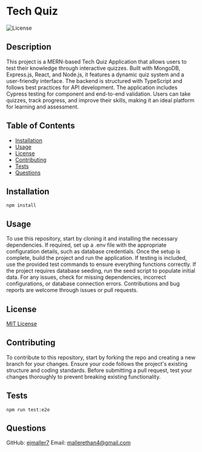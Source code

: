 # Tech Quiz
  ![License](https://img.shields.io/badge/license-MIT-blue.svg)

  ## Description
  This project is a MERN-based Tech Quiz Application that allows users to test their knowledge through interactive quizzes. Built with MongoDB, Express.js, React, and Node.js, it features a dynamic quiz system and a user-friendly interface. The backend is structured with TypeScript and follows best practices for API development. The application includes Cypress testing for component and end-to-end validation. Users can take quizzes, track progress, and improve their skills, making it an ideal platform for learning and assessment.

  ## Table of Contents
  - [Installation](#installation)
  - [Usage](#usage)
  - [License](#license)
  - [Contributing](#contributing)
  - [Tests](#tests)
  - [Questions](#questions)

  ## Installation
  ```
  npm install
  ```

  ## Usage
  To use this repository, start by cloning it and installing the necessary dependencies. If required, set up a .env file with the appropriate configuration details, such as database credentials. Once the setup is complete, build the project and run the application. If testing is included, use the provided test commands to ensure everything functions correctly. If the project requires database seeding, run the seed script to populate initial data. For any issues, check for missing dependencies, incorrect configurations, or database connection errors. Contributions and bug reports are welcome through issues or pull requests.

  ## License
  [MIT License](https://opensource.org/licenses/MIT)

  ## Contributing
  To contribute to this repository, start by forking the repo and creating a new branch for your changes. Ensure your code follows the project's existing structure and coding standards. Before submitting a pull request, test your changes thoroughly to prevent breaking existing functionality.

  ## Tests
  ```
  npm run test:e2e
  ```

  ## Questions
  GitHub: [ejmaller7](https://github.com/ejmaller7)
  Email: mallerethan4@gmail.com

